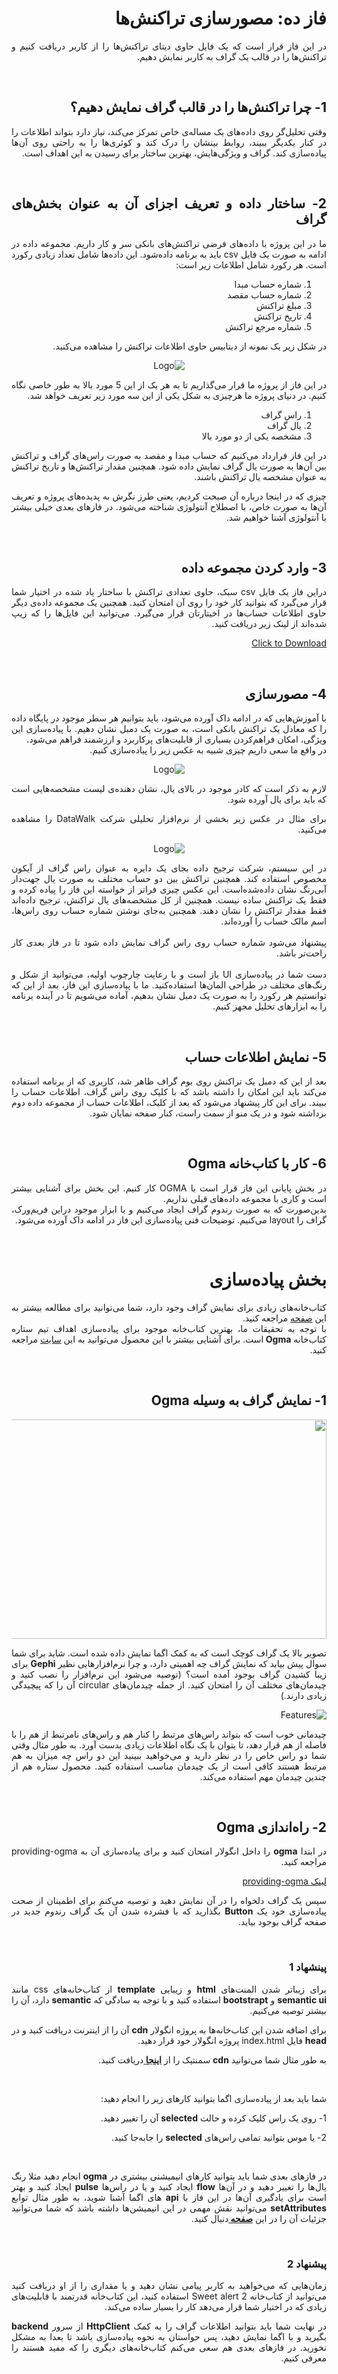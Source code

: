 <div dir="rtl" align='justify'>

# فاز ده: مصورسازی تراکنش‌ها

در این فاز قرار است که یک فایل حاوی دیتای تراکنش‌ها را از کاربر دریافت کنیم و تراکنش‌ها را در قالب یک گراف به کاربر نمایش دهیم. 

<br> 

## 1- چرا تراکنش‌ها را در قالب گراف نمایش دهیم؟
وقتی تحلیل‌گر روی داد‌ه‌های یک مساله‌ی خاص تمرکز می‌کند، نیاز دارد بتواند اطلاعات را در کنار یکدیگر ببیند، روابط بینشان را درک کند و کوئری‌ها را به راحتی روی آن‌ها پیاده‌سازی کند. گراف و ویژگی‌هایش، بهترین ساختار برای رسیدن به این اهداف‌ است.

<br> 

## 2- ساختار داده و تعریف اجزای آن به عنوان بخش‌های گراف
ما در این پروژه با داده‌های فرضی تراکنش‌های بانکی سر و کار داریم. مجموعه داده در ادامه به صورت یک فایل csv باید به برنامه داده‌شود. این داده‌ها شامل تعداد زیادی رکورد است. هر رکورد شامل اطلاعات زیر است:

1. شماره حساب مبدا
2. شماره حساب مقصد
3. مبلغ تراکنش
4. تاریخ تراکنش
5. شماره مرجع تراکنش

در شکل زیر یک نمونه از دیتابیس حاوی اطلاعات تراکنش را مشاهده می‌کنید.

<p align="center" style="width:70% text-align:center;" ><img src="dataBase.jpg" alt="Logo"  align="cneter"  style="center"></p>

در این فاز از پروژه ما قرار می‌گذاریم تا به هر یک از این 5 مورد بالا به طور خاصی نگاه کنیم. در دنیای پروژه ما هرچیزی به شکل یکی از این سه مورد زیر تعریف خواهد شد.

1. راس گراف
2. یال گراف
3. مشخصه یکی از دو مورد بالا

در این فاز قرارداد می‌کنیم که حساب مبدا و مقصد به صورت راس‌های گراف و تراکنش‌ بین‌ آن‌ها به صورت یال گراف نمایش داده شود. همچنین مقدار تراکنش‌ها و تاریخ تراکنش به عنوان مشخصه یال تراکنش باشند.


چیزی که در اینجا درباره آن صبحت کردیم، یعنی طرز نگرش به پدیده‌های پروژه و تعریف آن‌ها به صورت خاص، با اصطلاح آنتولوژی شناخته می‌شود. در فازهای بعدی خیلی بیشتر با آنتولوژی آشنا خواهیم شد.

<br> 

## 3- وارد‌ کردن مجموعه داده
دراین فاز یک فایل csv
سبک، حاوی تعدادی تراکنش با ساختار یاد شده در اختیار شما قرار می‌گیرد که بتوانید کار خود را روی آن امتحان کنید. همچنین یک مجموعه داده‌ی دیگر حاوی اطلاعات حساب‌ها در اخیتارتان قرار می‌گیرد.
می‌توانید این فایل‌ها را که زیپ شده‌اند از لینک‌ زیر دریافت کنید.
<br>

<a href="TestDB.zip" download>Click to Download</a>

<br> 

## 4- مصورسازی

با آموزش‌هایی که در ادامه داک آورده می‌شود، باید بتوانیم هر سطر موجود در پایگاه داده را که معادل یک تراکنش بانکی است، به صورت یک دمبل نشان دهیم. با پیاده‌سازی این ویژگی، امکان فراهم‌کردن بسیاری از قابلیت‌های پرکاربرد و ارزشمند  فراهم می‌شود.
<br>
در واقع ما سعی داریم چیزی شبیه به عکس زیر را پیاده‌سازی کنیم.
<p align="center" style="width:70% text-align:center;" ><img src="damble.jpg" alt="Logo"  align="cneter"  style="center"></p>

لازم به ذکر است که کادر موجود در بالای یال، نشان‌ دهنده‌ی لیست مشخصه‌هایی است که باید برای یال آورده شود. 
<br>


برای مثال در عکس زیر بخشی از نرم‌افزار تحلیلی شرکت DataWalk را مشاهده می‌کنید.

<p align="center" style="width:70% text-align:center;" ><img src="datawalk.png" alt="Logo"  align="cneter"  style="center"></p>

در این سیستم، شرکت ترجیح داده بجای یک دایره به عنوان راس گراف از آیکون مخصوص استفاده‌ کند. همچنین تراکنش بین دو حساب مختلف به صورت یال جهت‌دار آبی‌رنگ نشان داده‌شده‌است. این عکس چیزی فراتر از خواسته‌ این فاز را پیاده کرده و فقط یک تراکنش ساده نیست. همچنین از کل مشخصه‌های یال تراکنش، ترجیح داده‌اند فقط مقدار تراکنش را نشان‌ دهند. همچنین به‌جای نوشتن شماره حساب روی راس‌ها، اسم مالک حساب را آورده‌اند.
<br><br>
پیشنهاد می‌شود شماره حساب روی راس گراف نمایش داده شود تا در فاز  بعدی کار راحت‌تر باشد.
<br><br>
دست شما در پیاده‌سازی UI 
باز است و با رعایت چارچوپ اولیه، می‌توانید از شکل و رنگ‌های مختلف در طراحی المان‌ها استفاده‌کنید. 
ما با پیاده‌سازی این فاز، بعد از این که توانستیم هر رکورد را به صورت یک دمبل نشان بدهیم، آماده می‌شویم تا در آینده برنامه را به ابزارهای تحلیل مجهز کنیم.

<br> 

## 5- نمایش اطلاعات حساب 
بعد از این که دمبل یک تراکنش روی بوم گراف ظاهر شد، کاربری که از برنامه استفاده می‌کند باید این امکان را داشته باشد که با کلیک روی راس گراف، اطلاعات حساب را ببیند. برای این کار پیشنهاد می‌شود که بعد از کلیک، اطلاعات حساب از مجموعه داده دوم برداشته شود و در یک منو از سمت راست، کنار صفحه نمایان شود.

<br> 

## 6- کار با کتاب‌‌خانه Ogma
در بخش پایانی این فاز قرار است با OGMA کار کنیم.
این بخش برای آشنایی بیشتر است و کاری با مجموعه داده‌‌های قبلی نداریم. 
<br>
بدین‌صورت که به صورت رندوم گراف ایجاد می‌کنیم و با ابزار موجود دراین فریم‌ورک، گراف را layout می‌کنیم. 
توضیحات فنی پیاده‌سازی این فاز در ادامه داک آورده می‌شود.

<br> 

# بخش پیاده‌سازی 

کتاب‌خانه‌های زیادی برای نمایش گراف وجود دارد، شما می‌توانید برای مطالعه
بیشتر به این <a
href="https://medium.com/@Elise_Deux/the-list-of-graph-visualization-libraries-7a7b89aab6a6">صفحه</a>
مراجعه کنید.
<br>
با توجه به تحقیقات ما، بهترین کتاب‌خانه موجود برای پیاده‌سازی اهداف تیم ستاره کتاب‌خانه <strong>Ogma
</strong>است. برای آشنایی بیشتر با&nbsp;این محصول می‌توانید به این <a
href="https://doc.linkurio.us/ogma/latest/quickstart.html">سایت</a> مراجعه کنید.

<br> 

## 1- نمایش گراف به وسیله Ogma

<img
src="https://i1.wp.com/linkurio.us/wp-content/uploads/2016/10/Ogma-example-customization.png?ssl=1"
style="height:351px; width:800px">



تصویر بالا یک گراف کوچک است که به کمک اگما نمایش داده شده است. شاید برای
شما سوال پیش بیاید که نمایش گراف چه اهمیتی دارد، و چرا نرم‌افزار‌هایی نظیر <strong>Gephi</strong> برای زیبا
کشیدن گراف بوجود آمده است؟ (توصیه می‌شود این نرم‌افزار را نصب کنید و چیدمان‌های مختلف آن را امتحان کنید. از جمله
چیدمان‌های circular آن را که پیچیدگی زیادی دارند.)

<img alt="Features" src="https://gephi.org/images/screenshots/preview1.png">

چیدمانی خوب است که بتواند راس‌های مرتبط را کنار هم و راس‌های نامرتبط از
هم را با فاصله از هم قرار دهد، تا بتوان با یک نگاه اطلاعات زیادی بدست آورد. به طور مثال وقتی شما دو راس خاص
را در نظر دارید و می‌خواهید ببینید این دو راس چه میزان به هم مرتبط‌ هستند کافی است از یک چیدمان مناسب استفاده کنید.
محصول ستاره هم از چندین چیدمان مهم استفاده می‌کند.

<br> 

## 2- راه‌اندازی Ogma

در ابتدا <strong>ogma‌</strong> را داخل انگولار امتحان کنید و برای پیاده‌سازی آن به providing-ogma مراجعه کنید.


<a href="providing-ogma.md" download>لینک providing-ogma</a>

سپس یک گراف دلخواه را در آن نمایش دهید و توصیه می‌کنم برای اطمینان از صحت
پیاده‌سازی خود یک <strong>Button</strong> بگذارید که با فشرده شدن آن یک گراف رندوم جدید در صفحه گراف بوجود
بیاید.

<br>

### پینشهاد 1
برای زیبا‌تر شدن المنت‌های <strong>html</strong> و زیبایی <strong>template</strong> از کتاب‌خانه‌های css مانند <strong>semantic ui</strong> و
<strong>bootstrapt</strong> استفاده کنید و با توجه به سادگی که <strong>semantic</strong> دارد، آن را بیشتر
توصیه می‌کنیم.

برای اضافه شدن این کتاب‌خانه‌ها به پروژه انگولار <strong>cdn</strong> آن را از اینترنت دریافت کنید و در <strong>head</strong> فایل index.html پروژه انگولار خود قرار
دهید.

به طور مثال شما می‌توانید&nbsp;<strong>cdn</strong> سمنتیک را از <a
href="https://stackoverflow.com/questions/30281258/how-to-use-semantic-ui-cdn"><strong>اینجا
</strong></a>دریافت کنید.

<br> 

شما باید بعد از پیاده‌سازی اگما بتوانید کارهای زیر را انجام دهید:

1- روی یک راس&nbsp;کلیک کرده و حالت <strong>selected</strong> آن را تغییر دهید.

2- با موس بتوانید تمامی راس‌های <strong>selected</strong> را جا‌به‌جا کنید.

<br>

در فاز‌های بعدی شما باید بتوانید کار‌های انیمیشنی بیشتری در <strong>ogma</strong> انجام دهید مثلا رنگ یال‌ها را تغییر دهید و در آن‌ها <strong>flow</strong> ایجاد کنید و یا در راس‌ها
<strong>pulse</strong> ایجاد کنید و بهتر است برای یادگیری آن‌ها در این فاز با <strong>api</strong> های
اگما آشنا شوید، به طور مثال توابع <strong>setAttributes</strong> می‌توانید نقش مهمی در این انیمیشن‌ها داشته
باشد که شما می‌توانید جزئیات آن را در این <a href="https://doc.linkurio.us/ogma/latest/api.html"><strong>صفحه
</strong></a>دنبال کنید.

<br>

### پیشنهاد 2
زمان‌هایی که می‌خواهید به کاربر پیامی نشان
دهید و یا مقداری را از او دریافت کنید می‌توانید از&nbsp;کتاب‌خانه Sweet alert 2 استفاده کنید، این کتاب‌خانه قدرتمند
با قابلیت‌های زیادی که در اختیار شما قرار می‌دهد کار را بسیار ساده می‌کند.

در نهایت شما باید بتوانید اطلاعات گراف را به کمک <strong>HttpClient
</strong>از سرور <strong>backend</strong> بگیرید و با اگما نمایش دهید، پس حواستان به نحوه پیاده‌سازی باشد
تا بعدا&nbsp;به مشکل نخورید. در فاز‌های بعدی هم سعی می‌کنم کتاب‌خانه‌های دیگری را که مفید هستند را معرفی
کنیم.
 </div>
